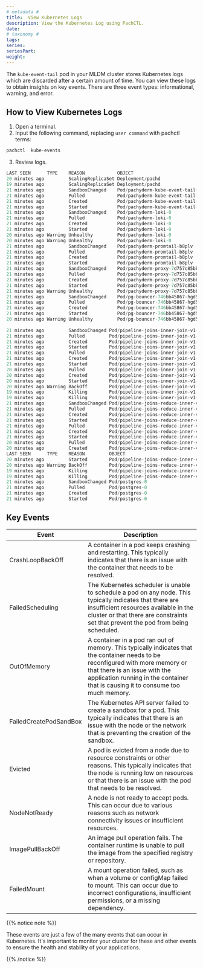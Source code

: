 ```yaml
---
# metadata # 
title:  View Kubernetes Logs
description: View the Kubernetes Log using PachCTL. 
date: 
# taxonomy #
tags: 
series:
seriesPart:
weight: 
---
```


The `kube-event-tail` pod in your MLDM cluster stores Kubernetes logs which are discarded after a certain amount of time. You can view these logs to obtain insights on key events. There are three event types: informational, warning, and error.

## How to View Kubernetes Logs

1. Open a terminal.
2. Input the following command, replacing `user command` with pachctl terms:
```s
pachctl  kube-events
```
3. Review logs.

```s
LAST SEEN      TYPE    REASON            OBJECT                                         MESSAGE                                                                          
20 minutes ago         ScalingReplicaSet Deployment/pachd                               Scaled up replica set pachd-84f599bccd to 1                                      
19 minutes ago         ScalingReplicaSet Deployment/pachd                               Scaled down replica set pachd-65fc687687 to 0 from 1                             
21 minutes ago         SandboxChanged    Pod/pachyderm-kube-event-tail-84bdc9977d-zkch9 Pod sandbox changed, it will be killed and re-created.                           
21 minutes ago         Pulled            Pod/pachyderm-kube-event-tail-84bdc9977d-zkch9 Container image "pachyderm/kube-event-tail:v0.0.7" already present on machine    
21 minutes ago         Created           Pod/pachyderm-kube-event-tail-84bdc9977d-zkch9 Created container kube-event-tail                                                
21 minutes ago         Started           Pod/pachyderm-kube-event-tail-84bdc9977d-zkch9 Started container kube-event-tail                                                
21 minutes ago         SandboxChanged    Pod/pachyderm-loki-0                           Pod sandbox changed, it will be killed and re-created.                           
21 minutes ago         Pulled            Pod/pachyderm-loki-0                           Container image "grafana/loki:2.6.1" already present on machine                  
21 minutes ago         Created           Pod/pachyderm-loki-0                           Created container loki                                                           
21 minutes ago         Started           Pod/pachyderm-loki-0                           Started container loki                                                           
20 minutes ago Warning Unhealthy         Pod/pachyderm-loki-0                           Readiness probe failed: HTTP probe failed with statuscode: 503                   
20 minutes ago Warning Unhealthy         Pod/pachyderm-loki-0                           Liveness probe failed: HTTP probe failed with statuscode: 503                    
21 minutes ago         SandboxChanged    Pod/pachyderm-promtail-b8plv                   Pod sandbox changed, it will be killed and re-created.                           
21 minutes ago         Pulled            Pod/pachyderm-promtail-b8plv                   Container image "docker.io/grafana/promtail:2.6.1" already present on machine    
21 minutes ago         Created           Pod/pachyderm-promtail-b8plv                   Created container promtail                                                       
21 minutes ago         Started           Pod/pachyderm-promtail-b8plv                   Started container promtail                                                       
21 minutes ago         SandboxChanged    Pod/pachyderm-proxy-7d757c85bb-zp5ht           Pod sandbox changed, it will be killed and re-created.                           
21 minutes ago         Pulled            Pod/pachyderm-proxy-7d757c85bb-zp5ht           Container image "envoyproxy/envoy-distroless:v1.24.1" already present on machine 
21 minutes ago         Created           Pod/pachyderm-proxy-7d757c85bb-zp5ht           Created container envoy                                                          
21 minutes ago         Started           Pod/pachyderm-proxy-7d757c85bb-zp5ht           Started container envoy                                                          
21 minutes ago Warning Unhealthy         Pod/pachyderm-proxy-7d757c85bb-zp5ht           Readiness probe failed: HTTP probe failed with statuscode: 503                   
21 minutes ago         SandboxChanged    Pod/pg-bouncer-746bb45867-hgd57                Pod sandbox changed, it will be killed and re-created.                           
21 minutes ago         Pulled            Pod/pg-bouncer-746bb45867-hgd57                Container image "pachyderm/pgbouncer:1.16.2" already present on machine          
21 minutes ago         Created           Pod/pg-bouncer-746bb45867-hgd57                Created container pg-bouncer                                                     
21 minutes ago         Started           Pod/pg-bouncer-746bb45867-hgd57                Started container pg-bouncer                                                     
20 minutes ago Warning Unhealthy         Pod/pg-bouncer-746bb45867-hgd57                Liveness probe failed: psql: error: FATAL:  pgbouncer cannot connect to server
               
21 minutes ago         SandboxChanged Pod/pipeline-joins-inner-join-v1-pfrnh   Pod sandbox changed, it will be killed and re-created.                                 
21 minutes ago         Pulled         Pod/pipeline-joins-inner-join-v1-pfrnh   Container image "pachyderm/worker:2.5.0-alpha.4" already present on machine            
21 minutes ago         Created        Pod/pipeline-joins-inner-join-v1-pfrnh   Created container init                                                                 
21 minutes ago         Started        Pod/pipeline-joins-inner-join-v1-pfrnh   Started container init                                                                 
21 minutes ago         Pulled         Pod/pipeline-joins-inner-join-v1-pfrnh   Container image "pachyderm/example-joins-inner-outer:2.1.0" already present on machine 
21 minutes ago         Created        Pod/pipeline-joins-inner-join-v1-pfrnh   Created container user                                                                 
21 minutes ago         Started        Pod/pipeline-joins-inner-join-v1-pfrnh   Started container user                                                                 
20 minutes ago         Pulled         Pod/pipeline-joins-inner-join-v1-pfrnh   Container image "pachyderm/pachd:2.5.0-alpha.4" already present on machine             
20 minutes ago         Created        Pod/pipeline-joins-inner-join-v1-pfrnh   Created container storage                                                              
20 minutes ago         Started        Pod/pipeline-joins-inner-join-v1-pfrnh   Started container storage                                                              
20 minutes ago Warning BackOff        Pod/pipeline-joins-inner-join-v1-pfrnh   Back-off restarting failed container                                                   
19 minutes ago         Killing        Pod/pipeline-joins-inner-join-v1-pfrnh   Stopping container user                                                                
19 minutes ago         Killing        Pod/pipeline-joins-inner-join-v1-pfrnh   Stopping container storage                                                             
21 minutes ago         SandboxChanged Pod/pipeline-joins-reduce-inner-v1-jjx6w Pod sandbox changed, it will be killed and re-created.                                 
21 minutes ago         Pulled         Pod/pipeline-joins-reduce-inner-v1-jjx6w Container image "pachyderm/worker:2.5.0-alpha.4" already present on machine            
21 minutes ago         Created        Pod/pipeline-joins-reduce-inner-v1-jjx6w Created container init                                                                 
21 minutes ago         Started        Pod/pipeline-joins-reduce-inner-v1-jjx6w Started container init                                                                 
21 minutes ago         Pulled         Pod/pipeline-joins-reduce-inner-v1-jjx6w Container image "ubuntu:20.04" already present on machine                              
21 minutes ago         Created        Pod/pipeline-joins-reduce-inner-v1-jjx6w Created container user                                                                 
21 minutes ago         Started        Pod/pipeline-joins-reduce-inner-v1-jjx6w Started container user                                                                 
20 minutes ago         Pulled         Pod/pipeline-joins-reduce-inner-v1-jjx6w Container image "pachyderm/pachd:2.5.0-alpha.4" already present on machine             
20 minutes ago         Created        Pod/pipeline-joins-reduce-inner-v1-jjx6w Created container storage                                                              
LAST SEEN      TYPE    REASON         OBJECT                                   MESSAGE                                                                            
20 minutes ago         Started        Pod/pipeline-joins-reduce-inner-v1-jjx6w Started container storage                                                          
20 minutes ago Warning BackOff        Pod/pipeline-joins-reduce-inner-v1-jjx6w Back-off restarting failed container                                               
19 minutes ago         Killing        Pod/pipeline-joins-reduce-inner-v1-jjx6w Stopping container user                                                            
19 minutes ago         Killing        Pod/pipeline-joins-reduce-inner-v1-jjx6w Stopping container storage                                                         
21 minutes ago         SandboxChanged Pod/postgres-0                           Pod sandbox changed, it will be killed and re-created.                             
21 minutes ago         Pulled         Pod/postgres-0                           Container image "docker.io/pachyderm/postgresql:13.3.0" already present on machine 
21 minutes ago         Created        Pod/postgres-0                           Created container postgres                                                         
21 minutes ago         Started        Pod/postgres-0                           Started container postgres   
```

## Key Events


| Event | Description |
|---|---|
| CrashLoopBackOff | A container in a pod keeps crashing and restarting. This typically indicates that there is an issue with the container that needs to be resolved. |
| FailedScheduling | The Kubernetes scheduler is unable to schedule a pod on any node. This typically indicates that there are insufficient resources available in the cluster or that there are constraints set that prevent the pod from being scheduled. | 
| OutOfMemory | A container in a pod ran out of memory. This typically indicates that the container needs to be reconfigured with more memory or that there is an issue with the application running in the container that is causing it to consume too much memory. |  
| FailedCreatePodSandBox | The Kubernetes API server failed to create a sandbox for a pod. This typically indicates that there is an issue with the node or the network that is preventing the creation of the sandbox. |  
| Evicted | A pod is evicted from a node due to resource constraints or other reasons. This typically indicates that the node is running low on resources or that there is an issue with the pod that needs to be resolved. |  
|NodeNotReady| A node is not ready to accept pods. This can occur due to various reasons such as network connectivity issues or insufficient resources.|
|ImagePullBackOff| An image pull operation fails. The container runtime is unable to pull the image from the specified registry or repository.|
|FailedMount| A mount operation failed, such as when a volume or configMap failed to mount. This can occur due to incorrect configurations, insufficient permissions, or a missing dependency.|

{{% notice note %}}

These events are just a few of the many events that can occur in Kubernetes. It's important to monitor your cluster for these and other events to ensure the health and stability of your applications.

{{% /notice %}}